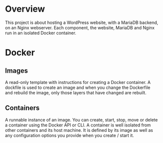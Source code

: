 # Overview
This project is about hosting a WordPress website, with a MariaDB backend, on an Nginx webserver. Each component, the website, MariaDB and Nginx run in an isolated Docker container.

# Docker
## Images
A read-only template with instructions for creating a Docker container. A dockfile is used to create an image and when you change the Dockerfile and rebuild the image, only those layers that have changed are rebuilt.

## Containers
A runnable instance of an image. You can create, start, stop, move or delete a container using the Docker API or CLI. A container is well isolated from other containers and its host machine. It is defined by its image as well as any configuration options you provide when you create / start it.
